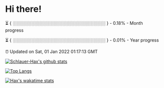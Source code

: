 # Hi there!

⏳ { ░░░░░░░░░░░░░░░░░░░░░░░░░░░░░░ } - 0.18% - Month progress

⏳ { ░░░░░░░░░░░░░░░░░░░░░░░░░░░░░░ } - 0.01% - Year progress

⏰ Updated on Sat, 01 Jan 2022 01:17:13 GMT


[![Schlauer-Hax's github stats](https://github-readme-stats.vercel.app/api?username=Schlauer-Hax&show_icons=true&theme=dark&count_private=true)](https://github.com/Schlauer-Hax)


[![Top Langs](https://github-readme-stats.vercel.app/api/top-langs/?username=Schlauer-Hax&layout=compact&theme=dark)](https://github.com/Schlauer-Hax?tab=repositories)


[![Hax's wakatime stats](https://github-readme-stats.vercel.app/api/wakatime?username=Hax&theme=dark)](https://wakatime.com/@Hax)

